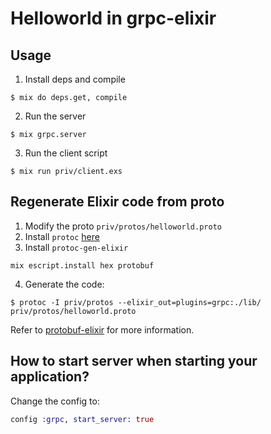 # Helloworld in grpc-elixir

## Usage

1. Install deps and compile
```shell
$ mix do deps.get, compile
```

2. Run the server
```shell
$ mix grpc.server
```

3. Run the client script
```shell
$ mix run priv/client.exs
```

## Regenerate Elixir code from proto

1. Modify the proto `priv/protos/helloworld.proto`
2. Install `protoc` [here](https://developers.google.com/protocol-buffers/docs/downloads)
3. Install `protoc-gen-elixir`
```
mix escript.install hex protobuf
```
4. Generate the code:
```shell
$ protoc -I priv/protos --elixir_out=plugins=grpc:./lib/ priv/protos/helloworld.proto
```

Refer to [protobuf-elixir](https://github.com/tony612/protobuf-elixir#usage) for more information.

## How to start server when starting your application?

Change the config to:

```elixir
config :grpc, start_server: true
```
